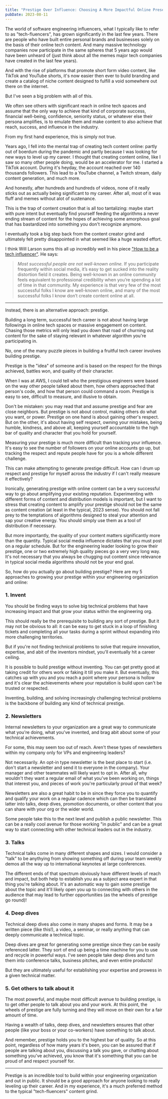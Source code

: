 ```yaml
---
title: "Prestige Over Influence: Choosing A More Impactful Online Presence"
pubDate: 2023-08-11
---
```


The world of software engineering influencers, what I typically like to refer to
as "tech-fluencers", has grown significantly in the last few years. There are 
people who have built entire personal brands and businesses solely on the basis
of their online tech content. And many massive technology companies now 
participate in the same spheres that 5 years ago would have been unheard of
(just think about all the memes major tech companies have created in the last
few years).

And with the rise of platforms that promote short form video content, like
TikTok and YouTube shorts, it's now easier then ever to build branding and
create a catalog of niche content designed to fulfill a void somewhere out
there on the internet.

But I've seen a big problem with all of this.

We often see others with significant reach in online tech spaces and assume
that the only way to achieve that kind of corporate success, financial
well-being, confidence, seniority status, or whatever else their persona
amplifies, is to emulate them and make content to also achieve that reach,
success, and influence in the industry.

From my first hand experience, this is simply not true.

Years ago, I fell into the mental trap of creating tech content online: partly
out of boerdum during the pandemic and partly because I was looking for new
ways to level up my career. I thought that creating content online, like I saw
so many other people doing, would be an accelerator for me. I started a TikTok
account. During it's heyday, the account reached over 140 thousands followers. This lead to
a YouTube channel, a Twitch stream, daily content generation, and much more.

And honestly, after hundreds and hundreds of videos, none of it really sticks
out as actually being significant to my career. After all, most of it was fluff
and memes without alot of sustenance.

This is the trap of content creation that is all too tantalizing: 
maybe start with pure intent but eventually find yourself feeding the
algorithms a never ending stream of content for the hopes of achieving some
amorphous goal that has bastardized into something you don't recognize anymore.

I eventually took a big step back from the content creator grind and ultimately
felt pretty disappointed in what seemed like a huge wasted effort.

I think Will Larson sums this all up incredibly well in his piece
["How to be a tech influencer"](https://lethain.com/tech-influencer/). He says:

> *Most successful people are not well-known online.* If you participate
frequently within social media, it’s easy to get sucked into the reality 
distortion field it creates. Being well-known in an online community feels
equivalent to professional credibility when you’re spending a lot of time in
that community. My experience is that very few of the most successful folks I
know are well-known online, and many of the most successful folks I know don’t
create content online at all.

---

Instead, there is an alternative approach: prestige.

Building a long term, successful tech career is not about having large
followings in online tech spaces or massive engagement on content. Chasing
those metrics will only lead you down that road of churning out content for the
sake of staying relevant in whatever algorithm you're participating in.

No, one of the many puzzle pieces in building a fruitful tech career involves
building prestige.

Prestige is the "idea" of someone and is based on the respect for the things
achieved, battles won, and quality of their character.

When I was at AWS, I could tell who the prestigious engineers were based on the
way other people talked about them, how others approached that person's code,
and how that person could command a room. Prestige is easy to see, difficult to
measure, and illusive to obtain.

Don't be mistaken: you may read that and assume prestige and fear are close
neighbors. But prestige is not about control, making others do what you want,
or power. Prestige on one hand is about gaining other's respect.
But on the other, it's about having self respect, owning your mistakes,
being humble, kindness, and above all, keeping yourself accountable to the
high bar of quality and character that you hold for yourself.

Measuring your prestige is much more difficult than tracking your influence.
It's easy to see the number of followers on your online accounts go up, but
tracking the respect and repute people have for you is a whole different
challenge.

This can make attempting to generate prestige difficult. How can I drum up
respect and prestige for myself across the industry if I can't really measure it
effectively?

Ironically, generating prestige with online content can be a very successful way
to go about amplifying your existing reputation. Experimenting with different
forms of content and distribution models is important, but I want to stress
that creating content to amplify your prestige should not be the same as content
creation (at least in the typical, 2023 sense). You should not fall prey to the 
temptations of algorithms designed to steal your attention and sap your creative
energy. You should simply use them as a tool of distribution if necessary.

But more importantly, the quality of your content matters significantly more
than the quantity. Typical social media influence dictates that you must post 
on a regular schedule. But for the engineering leader looking to grow their
prestige, one or two extremely high quality pieces go a very very long way.
It's not necessary that you always be chugging out content since relevance in
typical social media algorithms should not be your end goal.

So, how do you actually go about building prestige? Here are my 5 approaches to
growing your prestige within your engineering organization and online:

### 1. Invent

You should be finding ways to solve big technical problems that have increasing
impact and that grow your status within the engineering org.

This should really be the prerequisite to building any sort of prestige. But it
may not be obvious to all: it can be easy to get stuck in a loop of finishing
tickets and completing all your tasks during a sprint without expanding into
more challenging territories.

But if you're not finding technical problems to solve that require innovation,
expertise, and abit of the inventors mindset, you'll eventually hit a career
ceiling.

It is possible to build prestige without inventing. You can get pretty good at
taking credit for others work or faking it till you make it. But eventually,
this catches up with you and you reach a point where your persona is hollow and
it's clear the achievements where your reputation is build upon can't be trusted or
respected.

Inventing, building, and solving increasingly challenging technical problems is
the backbone of building any kind of technical prestige.

### 2. Newsletters

Internal newsletters to your organization are a great way to communicate what
you're doing, what you've invented, and brag abit about some of your technical
achievements.

For some, this may seem too out of reach. Aren't these types of newsletters
within my company only for VPs and engineering leaders?

Not necessarily. An opt-in type newsletter is the best place to start (i.e.
don't start a newsletter and send it to everyone in the company). Your manager
and other teammates will likely want to opt in. After all, why wouldn't they
want a regular email of what you've been working on, things that interest you,
and pieces of work you're particularly proud of that week?

Newsletters are also a great habit to be in since they force you to quantify
and qualify your work on a regular cadence which can then be translated latter
into talks, deep dives, promotion documents, or other content that you can share
with your org or the wider world.

Some people take this to the next level and publish a public newsletter. This
can be a really cool avenue for those working "in public" and can be a great
way to start connecting with other technical leaders out in the industry.

### 3. Talks

Technical talks come in many different shapes and sizes. I would consider a
"talk" to be anythying from showing something off during your team weekly demos
all the way up to international keynotes at large conferences.

The different ends of that spectrum obviously have different levels of reach
and impact, but both help to establish you as a subject area expert in that
thing you're talking about. It's an automatic way to gain some prestige about
the topic and it'll likely open you up to connecting with others in the
audience that may lead to further opportunities (as the wheels of prestige go
round)!

### 4. Deep dives

Technical deep dives also come in many shapes and forms. It may be a written
piece (like this!), a video, a seminar, or really anything that can deeply
communicate a technical topic.

Deep dives are great for generating some prestige since they can be easily
referenced latter. They sort of end up being a time machine for you to use and
recycle in powerful ways. I've seen people take deep dives and turn them into
conference talks, business pitches, and even entire products!

But they are ultimately useful for establishing your expertise and prowess in a
given technical matter.

### 5. Get others to talk about it

The most powerful, and maybe most difficult avenue to building prestige, is to
get other people to talk about you and your work. At this point, the wheels of
prestige are fully turning and they will move on their own for a fair amount
of time.

Having a wealth of talks, deep dives, and newsletters ensures that other people
(like your boss or your co-workers) have something to talk about.

And remember, prestige holds you to the highest bar of quality. So at this
point, regardless of how many years it's been, you can be assured that if 
people are talking about you, discussing a talk you gave, or chatting about 
something you've achieved, you know that it's something that you can be proud
of and respect yourself for.

---

Prestige is an incredible tool to build within your engineering organization and
out in public. It should be a good approach for anyone looking to really
leveling up their career. And in my experience, it's a much preferred method to
the typical "tech-fluencers" content grind.
